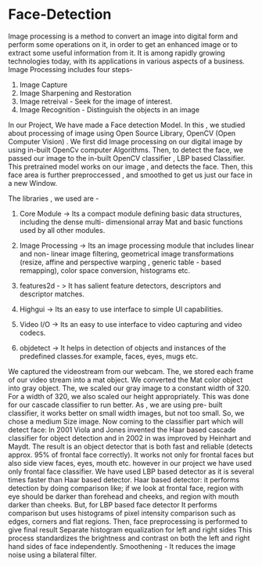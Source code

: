 # Face-Detection


Image processing is a method to convert an image into digital form and perform some operations on it, in order to get an enhanced image or to extract some useful information from it. 
It is among rapidly growing technologies today, with its applications in various aspects of a business. 
Image Processing includes four steps- 
1. Image Capture 
2. Image Sharpening and Restoration 
3. Image retreival - Seek for the image of interest. 
4. Image Recognition - Distinguish the objects in an image 

In our Project, We have made a Face detection Model. In this , we studied about processing of image using Open Source Library, OpenCV (Open Computer Vision) . We first did Image processing on our digital image by using in-built OpenCv computer Algorithms. Then, to detect the face, we passed our image to the in-built OpenCV classifier , LBP based Classifier. This pretrained model works on our image , and detects the face. Then, this face area is further preproccessed , and smoothed to get us just our face in a  new Window. 

The libraries , we used are - 

1. Core Module -> Its a compact module defining basic data structures, including the dense multi- dimensional array Mat and basic functions used by all other modules. 

2. Image Processing -> Its an image processing module that includes linear and non- linear image filtering, geometrical image transformations (resize, affine and perspective warping , generic table - based remapping), color space conversion, histograms etc. 

3. features2d - > It has salient feature detectors, descriptors and descriptor matches. 

4. Highgui -> Its an easy to use interface to simple UI capabilities. 

5. Video I/O -> Its an easy to use interface to video capturing and video codecs. 

6. objdetect -> It helps in detection of objects and instances of the predefined classes.for example, faces, eyes, mugs etc. 

We captured the videostream from our webcam. The, we stored each frame of our video stream into a mat object. We converted the Mat color object into gray object. The, we scaled our gray image to a constant width of 320. For a width of 320, we also scaled our height appropriately. This was done for our cascade classifier to run better. As , we are using pre- built classifier, it works better on small width images, but not too small. So, we chose a medium Size image.
Now coming to the classifier part which will detect face:
In 2001 Viola and Jones invented the Haar based cascade classifier for object detection and in 2002 in was improved by Heinhart and Maydt. The result is an object detector that is both fast and reliable (detects approx. 95% of frontal face correctly).
It works not only for frontal faces but also side view faces, eyes, mouth etc. however in our project we have used only frontal face classifier.
We have used LBP based detector as it is several times faster than Haar based detector.
Haar based detector: it performs detection by doing comparison like; if we look at frontal face, region with eye should be darker than forehead and cheeks, and region with mouth darker than cheeks.
But, for LBP based face detector It performs comparison but uses histograms of pixel intensity comparison such as edges, corners and flat regions.
Then, face preprocessing is performed to give final result Separate histogram equalization for left and right sides
This process standardizes the brightness and contrast on both the left and right hand sides of face independently.
Smoothening - It reduces the image noise using a bilateral filter.

